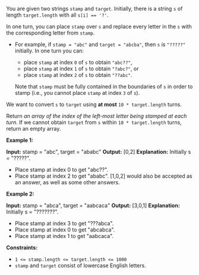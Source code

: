 
You are given two strings  `stamp`  and  `target`. Initially, there is a string  `s`  of length  `target.length`  with all  `s[i] == '?'`.

In one turn, you can place  `stamp`  over  `s`  and replace every letter in the  `s`  with the corresponding letter from  `stamp`.

-   For example, if  `stamp = "abc"`  and  `target = "abcba"`, then  `s`  is  `"?????"`  initially. In one turn you can:

    -   place  `stamp`  at index  `0`  of  `s`  to obtain  `"abc??"`,
    -   place  `stamp`  at index  `1`  of  `s`  to obtain  `"?abc?"`, or
    -   place  `stamp`  at index  `2`  of  `s`  to obtain  `"??abc"`.

    Note that  `stamp`  must be fully contained in the boundaries of  `s`  in order to stamp (i.e., you cannot place  `stamp`  at index  `3`  of  `s`).

We want to convert  `s`  to  `target`  using  **at most**  `10 * target.length`  turns.

Return  _an array of the index of the left-most letter being stamped at each turn_. If we cannot obtain  `target`  from  `s`  within  `10 * target.length`  turns, return an empty array.

**Example 1:**

**Input:** stamp = "abc", target = "ababc"
**Output:** [0,2]
**Explanation:** Initially s = "?????".
- Place stamp at index 0 to get "abc??".
- Place stamp at index 2 to get "ababc".
  [1,0,2] would also be accepted as an answer, as well as some other answers.

**Example 2:**

**Input:** stamp = "abca", target = "aabcaca"
**Output:** [3,0,1]
**Explanation:** Initially s = "???????".
- Place stamp at index 3 to get "???abca".
- Place stamp at index 0 to get "abcabca".
- Place stamp at index 1 to get "aabcaca".

**Constraints:**

-   `1 <= stamp.length <= target.length <= 1000`
-   `stamp`  and  `target`  consist of lowercase English letters.